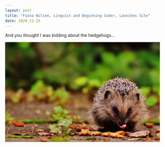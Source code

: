 ```yaml
---
layout: post
title: "Fiona Wilson, Linguist and Beginning Coder, Launches Site"
date: 2020-11-25
---
```


<p>And you thought I was kidding about the hedgehogs...</p>

![This is a picture of a hedgehog](/assets/hedgehog.jpeg)
